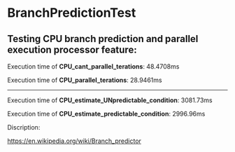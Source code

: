 # BranchPredictionTest
Testing CPU branch prediction and parallel execution processor feature:
----------------------------------------------------
Execution time of __CPU_cant_parallel_terations__: 48.4708ms

Execution time of __CPU_parallel_terations__: 28.9461ms

----------------------------------------------------
Execution time of __CPU_estimate_UNpredictable_condition__: 3081.73ms

Execution time of __CPU_estimate_predictable_condition__: 2996.96ms

Discription:

https://en.wikipedia.org/wiki/Branch_predictor 
